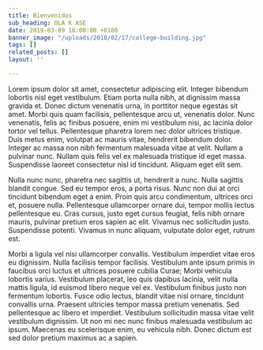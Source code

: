 ```yaml
---
title: Bienvenidos
sub_heading: OLA K ASE
date: 2019-03-09 16:00:00 +0100
banner_image: "/uploads/2018/02/17/college-building.jpg"
tags: []
related_posts: []
layout: ''

---
```

Lorem ipsum dolor sit amet, consectetur adipiscing elit. Integer bibendum lobortis nisl eget vestibulum. Etiam porta nulla nibh, at dignissim massa gravida et. Donec dictum venenatis urna, in porttitor neque egestas sit amet. Morbi quis quam facilisis, pellentesque arcu ut, venenatis dolor. Nunc venenatis, felis ac finibus posuere, enim mi vestibulum nisi, ac lacinia dolor tortor vel tellus. Pellentesque pharetra lorem nec dolor ultrices tristique. Duis metus enim, volutpat ac mauris vitae, hendrerit bibendum dolor. Integer ac massa non nibh fermentum malesuada vitae at velit. Nullam a pulvinar nunc. Nullam quis felis vel ex malesuada tristique id eget massa. Suspendisse laoreet consectetur nisl id tincidunt. Aliquam eget elit sem.

Nulla nunc nunc, pharetra nec sagittis ut, hendrerit a nunc. Nulla sagittis blandit congue. Sed eu tempor eros, a porta risus. Nunc non dui at orci tincidunt bibendum eget a enim. Proin quis arcu condimentum, ultrices orci et, posuere nulla. Pellentesque ullamcorper ornare dui, tempor mollis lectus pellentesque eu. Cras cursus, justo eget cursus feugiat, felis nibh ornare mauris, pulvinar pretium eros sapien ac elit. Vivamus nec sollicitudin justo. Suspendisse potenti. Vivamus in nunc aliquam, vulputate dolor eget, rutrum est.

Morbi a ligula vel nisi ullamcorper convallis. Vestibulum imperdiet vitae eros eu dignissim. Nulla facilisis tempor facilisis. Vestibulum ante ipsum primis in faucibus orci luctus et ultrices posuere cubilia Curae; Morbi vehicula lobortis varius. Vestibulum placerat, leo quis dapibus lacinia, velit nulla mattis ligula, id euismod libero neque vel ex. Vestibulum finibus justo non fermentum lobortis. Fusce odio lectus, blandit vitae nisl ornare, tincidunt convallis urna. Praesent ultricies tempor massa pretium venenatis. Sed pellentesque ac libero et imperdiet. Vestibulum sollicitudin massa vitae velit vestibulum dignissim. Ut non mi nec nunc finibus malesuada vestibulum ac ipsum. Maecenas eu scelerisque enim, eu vehicula nibh. Donec dictum est sed dolor pretium maximus ac a sapien.